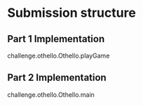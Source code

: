 # Submission structure

## Part 1 Implementation
challenge.othello.Othello.playGame

## Part 2 Implementation
challenge.othello.Othello.main
